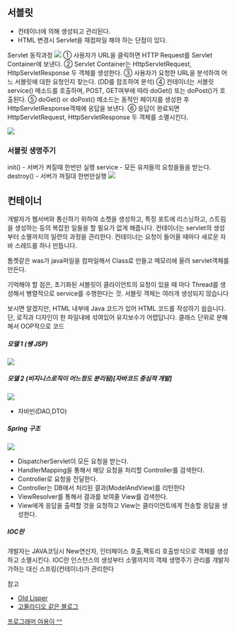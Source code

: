 ## 서블릿
* 컨테이너에 의해 생성되고 관리된다.
* HTML 변경시 Servlet을 재컴파일 해야 하는 단점이 있다.

Servlet 동작과정
![](https://i.imgur.com/alHA0zr.jpg)
① 사용자가 URL을 클릭하면 HTTP Request를 Servlet Container에 보낸다.
② Servlet Container는 HttpServletRequest, HttpServletResponse 두 객체를 생성한다.
③ 사용자가 요청한 URL을 분석하여 어느 서블릿에 대한 요청인지 찾는다. (DD를 참조하여 분석)
④ 컨테이너는 서블릿 service() 메소드를 호출하며, POST, GET여부에 따라 doGet() 또는 doPost()가 호출된다.
⑤ doGet() or doPost() 메소드는 동적인 페이지를 생성한 후 HttpServletResponse객체에 응답을 보낸다.
⑥ 응답이 완료되면 HttpServletRequest, HttpServletResponse 두 객체를 소멸시킨다.

![](http://i.imgur.com/TyXKBjl.jpg)

### 서블릿 생명주기
init() - 서버가 켜질때 한번만 실행
service - 모든 유저들의 요청을들을 받는다.
destroy() - 서버가 꺼질대 한번만실행
![](http://i.imgur.com/JaIUPwx.jpg)


## 컨테이너
개발자가 웹서버와 통신하기 위하여 소켓을 생성하고, 특정 포트에 리스닝하고, 스트림을 생성하는 등의 복잡한 일들을 할 필요가 없게 해줍니다.
컨테이너는 servlet의 생성부터 소멸까지의 일련의 과정을 관리한다.
컨테이너는 요청이 들어올 때마다 새로운 자바 스레드를 하나 만듭니다.



톰켓같은 was가 java파일을 컴파일해서 Class로 만들고 메모리에 올려 servlet객체를 만든다.




기억해야 할 점은, 초기화된 서블릿이 클라이언트의 요청이 있을 때 마다 Thread를 생성해서 병렬적으로 service를 수행한다는 것. 서블릿 객체는 여러개 생성되지 않습니다


보시면 알겠지만, HTML 내부에 Java 코드가 있어 HTML 코드를 작성하기 쉽습니다. 단, 로직과 디자인이 한 파일내에 섞여있어 유지보수가 어렵답니다. 클래스 단위로 분해해서 OOP적으로 코드

##### 모델 1 (쌩 JSP)
![](http://i.imgur.com/3HIwnCW.jpg)
##### 모델 2 (비지니스로직이 어느정도 분리됨)[자바코드 중심적 개발]
![](http://i.imgur.com/Hh15qRn.jpg)
* 자바빈(DAO,DTO)


##### Spring 구조
![](https://i.imgur.com/YgegN5O.jpg)

- DispatcherServlet이 모든 요청을 받는다.
- HandlerMapping을 통해서 해당 요청을 처리할 Controller를 검색한다.
- Controller로 요청을 전달한다.
- Controller는 DB에서 처리된 결과(ModelAndView)를 리턴한다
- ViewResolver를 통해서 결과를 보여줄 View를 검색한다.
- View에게 응답을 출력할 것을 요청하고 View는 클라이언트에게 전송할 응답을 생성한다.



##### IOC란
개발자는 JAVA코딩시 New연산자, 인터페이스 호출,팩토리 호출방식으로 객체를 생성하고 소멸시킨다. IOC란 인스턴스의 생성부터 소멸까지의 객체 생명주기 관리를 개발자가하는 대신 스프링(컨테이너)가 관리한다




참고
* [Old Lisper](http://anster.tistory.com/128)
* [고물라디오 같은 블로그](http://10albatross.tistory.com/4)






















[프로그래머 야용이 ^^](http://yayongi.tistory.com/entry/컨테이너란-무엇일까)
